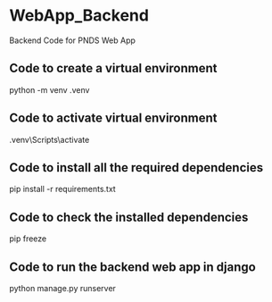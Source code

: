 # WebApp_Backend
Backend Code for PNDS Web App 
## Code to create a virtual environment 
python -m venv .venv
## Code to activate virtual environment
.venv\Scripts\activate
## Code to install all the required dependencies
pip install -r requirements.txt
## Code to check the installed dependencies
pip freeze
## Code to run the backend web app in django
python manage.py runserver

